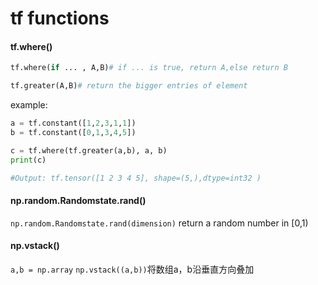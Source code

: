 # tf functions



#### tf.where()
```python
tf.where(if ... , A,B)# if ... is true, return A,else return B

tf.greater(A,B)# return the bigger entries of element

```

example:
```python
a = tf.constant([1,2,3,1,1])
b = tf.constant([0,1,3,4,5])

c = tf.where(tf.greater(a,b), a, b)
print(c)

#Output: tf.tensor([1 2 3 4 5], shape=(5,),dtype=int32 )
```
#### np.random.Randomstate.rand()

`np.random.Randomstate.rand(dimension)` return a random number in [0,1)

#### np.vstack()
`a,b = np.array`
`np.vstack((a,b))`将数组a，b沿垂直方向叠加








